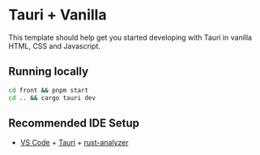 # Tauri + Vanilla

This template should help get you started developing with Tauri in vanilla HTML, CSS and Javascript.

## Running locally

```sh
cd front && pnpm start
cd .. && cargo tauri dev
```

## Recommended IDE Setup

- [VS Code](https://code.visualstudio.com/) + [Tauri](https://marketplace.visualstudio.com/items?itemName=tauri-apps.tauri-vscode) + [rust-analyzer](https://marketplace.visualstudio.com/items?itemName=rust-lang.rust-analyzer)
